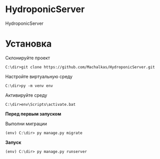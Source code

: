 # HydroponicServer
HydroponicServer

# Установка
Склонируйте проект

```C:\dir>git clone https://github.com/Machalkas/HydroponicServer.git```

Настройте виртуальную среду

```C:\dir>py -m venv env```

Активируйте среду

```C:\dir>env\Scripts\activate.bat```

**Перед первым запуском**

Выполни миграции

```(env) C:\dir> py manage.py migrate```

**Запуск**

```(env) C:\dir> py manage.py runserver```
